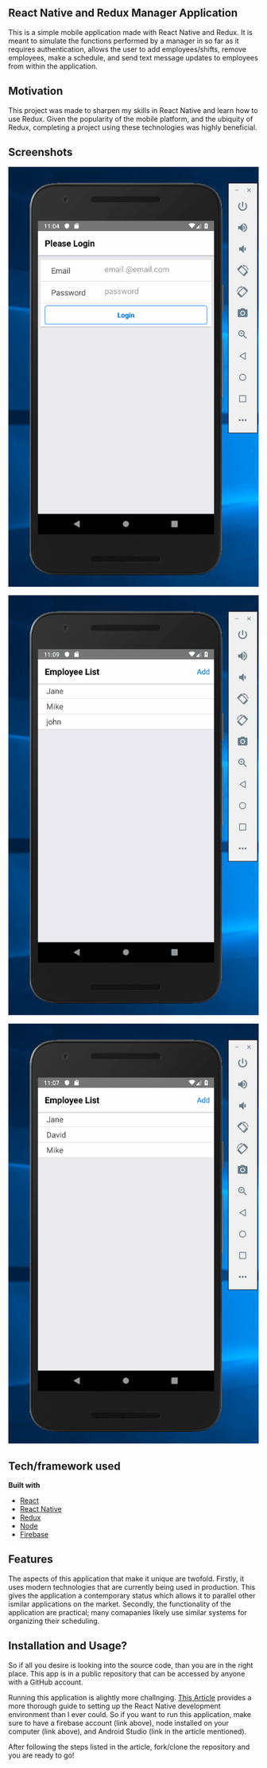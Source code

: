 ## React Native and Redux Manager Application
This is a simple mobile application made with React Native and Redux. It is meant to simulate the functions performed by a manager in so far as it requires authentication, allows the user to add employees/shifts, remove employees, make a schedule, and send text message updates to employees from within the application. 

## Motivation
This project was made to sharpen my skills in React Native and learn how to use Redux. Given the popularity of the mobile platform, and the ubiquity of Redux, completing a project using these technologies was highly beneficial. 

 
## Screenshots
![image](gifs/manager_login.gif)

![image](gifs/manager_changeAndText.gif)

![image](gifs/manager_saveAndfire.gif)


## Tech/framework used

<b>Built with</b>
- [React](https://reactjs.org/)
- [React Native](https://facebook.github.io/react-native/)
- [Redux](https://nodejs.org/en/)
- [Node](https://redux.js.org/)
- [Firebase](https://firebase.google.com/?gclid=CjwKCAiAu_LgBRBdEiwAkovNsHlQPY70DcCREV4VL-Xfnr8vQUxI0JF5d5atsvVEJeYzVIkW43-iBBoCumMQAvD_BwE)


## Features
The aspects of this application that make it unique are twofold. Firstly, it uses modern technologies that are currently being used in production. This gives the application a contemporary status which allows it to parallel other ismilar applications on the market. Secondly, the functionality of the application are practical; many comapanies likely use similar systems for organizing their scheduling. 


## Installation and Usage?
So if all you desire is looking into the source code, than you are in the right place. This app is in a public repository that can be accessed by anyone with a GitHub account. 

Running this application is alightly more challnging. [This Article](https://codeburst.io/setting-up-development-environment-using-react-native-on-windows-dd240e69f776) provides a more thorough guide to setting up the React Native development environment than I ever could. So if you want to run this application, make sure to have a firebase account (link above), node installed on your computer (link above), and Android Studio (link in the article mentioned). 

After following the steps listed in the article, fork/clone the repository and you are ready to go!
